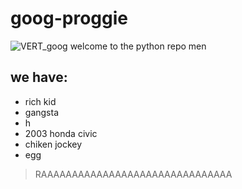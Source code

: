 # goog-proggie
![VERT_goog](https://github.com/user-attachments/assets/197f2113-aeab-4d7c-99c2-19217b72cb8d)
welcome to the python repo men

## we have:
- rich kid
- gangsta
- h
- 2003 honda civic
- chiken jockey
- egg

> RAAAAAAAAAAAAAAAAAAAAAAAAAAAAAAA